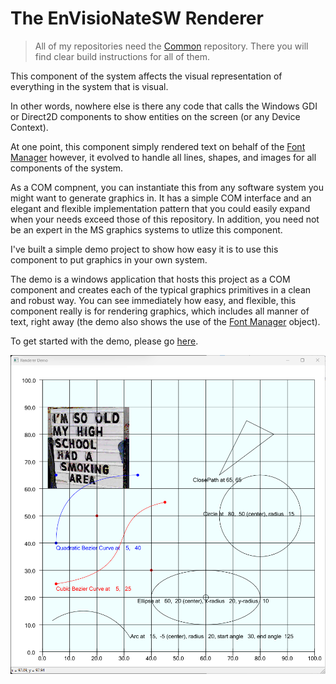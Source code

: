 # The EnVisioNateSW Renderer

>All of my repositories need the [Common](https://github.com/ntclark/Common) repository. There you will find clear 
build instructions for all of them.

This component of the system affects the visual representation of everything in the system that is visual.

In other words, nowhere else is there any code that calls the Windows GDI or Direct2D components 
to show entities on the screen (or any Device Context).

At one point, this component simply rendered text on behalf of the [Font Manager](../EnVisioNateSW_FontManager) however, 
it evolved to handle all lines, shapes, and images for all components of the system.

As a COM compnent, you can instantiate this from any software system you might want to generate graphics in. 
It has a simple COM interface and an elegant and flexible implementation pattern that you could easily expand 
when your needs exceed those of this repository. In addition, you need not be an expert in the MS graphics 
systems to utlize this component.

I've built a simple demo project to show how easy it is to use this component to put graphics in your 
own system. 

The demo is a windows application that hosts this project as a COM component and creates each of the typical graphics 
primitives in a clean and robust way. You can see immediately how easy, and flexible, this component really is for
rendering graphics, which includes all manner of text, right away (the demo also shows the use of the 
[Font Manager](../EnVisioNateSW_FontManager/Readme.md) object).

To get started with the demo, please go [here](./rendererDemo/Readme.md).

![Renderer demo screenshot](./rendererDemo/Resources/sample.png)